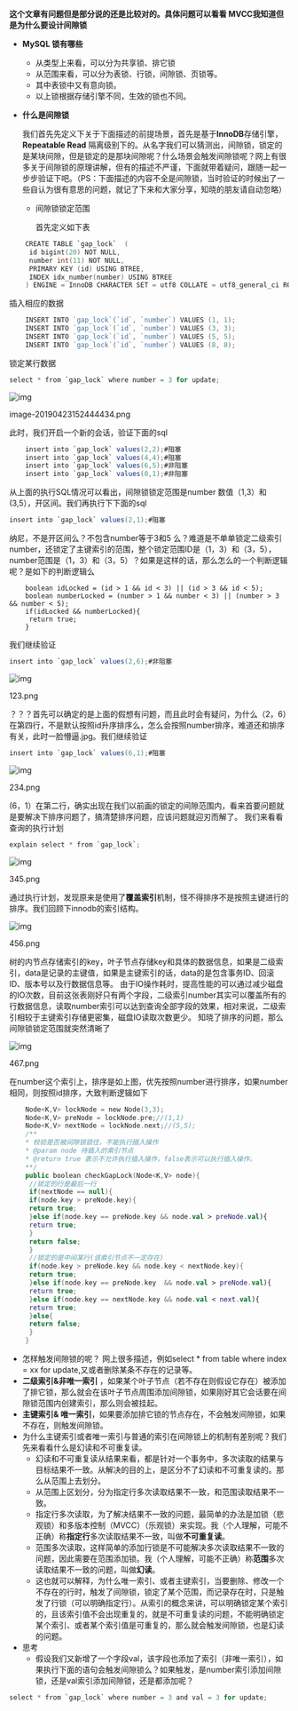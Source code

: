 **这个文章有问题但是部分说的还是比较对的。具体问题可以看看 MVCC我知道但是为什么要设计间隙锁**

- **MySQL 锁有哪些**

  - 从类型上来看，可以分为共享锁、排它锁
  - 从范围来看，可以分为表锁、行锁，间隙锁、页锁等。
  - 其中表锁中又有意向锁。
  - 以上锁根据存储引擎不同，生效的锁也不同。

- **什么是间隙锁**

  我们首先先定义下关于下面描述的前提场景，首先是基于**InnoDB**存储引擎，**Repeatable Read** 隔离级别下的。从名字我们可以猜测出，间隙锁，锁定的是某块间隙，但是锁定的是那块间隙呢？什么场景会触发间隙锁呢？网上有很多关于间隙锁的原理讲解，但有的描述不严谨，下面就带着疑问，跟随一起一步步验证下吧。（PS：下面描述的内容不全是间隙锁，当时验证的时候出了一些自认为很有意思的问题，就记了下来和大家分享，知晓的朋友请自动忽略）

  - 间隙锁锁定范围

    首先定义如下表

```objectivec
    CREATE TABLE `gap_lock`  (
     id bigint(20) NOT NULL,
     number int(11) NOT NULL,
     PRIMARY KEY (id) USING BTREE,
     INDEX idx_number(number) USING BTREE
    ) ENGINE = InnoDB CHARACTER SET = utf8 COLLATE = utf8_general_ci ROW_FORMAT = Dynamic;  
```

插入相应的数据

```go
    INSERT INTO `gap_lock`(`id`, `number`) VALUES (1, 1);
    INSERT INTO `gap_lock`(`id`, `number`) VALUES (3, 3);
    INSERT INTO `gap_lock`(`id`, `number`) VALUES (5, 5);
    INSERT INTO `gap_lock`(`id`, `number`) VALUES (8, 8);   
```

锁定某行数据



```csharp
select * from `gap_lock` where number = 3 for update;   
```



![img](https:////upload-images.jianshu.io/upload_images/9794950-96f491ceef9a999c.png?imageMogr2/auto-orient/strip|imageView2/2/w/456/format/webp)

image-20190423152444434.png


 此时，我们开启一个新的会话，验证下面的sql





```csharp
    insert into `gap_lock` values(2,2);#阻塞
    insert into `gap_lock` values(4,4);#阻塞
    insert into `gap_lock` values(6,5);#非阻塞
    insert into `gap_lock` values(0,1);#非阻塞   
```

从上面的执行SQL情况可以看出，间隙锁锁定范围是number 数值（1,3）和 (3,5），开区间。我们再执行下下面的sql



```csharp
insert into `gap_lock` values(2,1);#阻塞   
```

纳尼，不是开区间么？不包含number等于3和5 么？难道是不单单锁定二级索引number，还锁定了主键索引的范围，整个锁定范围ID是（1，3）和（3，5），number范围是（1，3）和（3，5）？如果是这样的话，那么怎么的一个判断逻辑呢？是如下的判断逻辑么



```tsx
    boolean idLocked = (id > 1 && id < 3) || (id > 3 && id < 5);
    boolean numberLocked = (number > 1 && number < 3) || (number > 3 && number < 5);
    if(idLocked && numberLocked){
     return true;
    }   
```

我们继续验证



```csharp
insert into `gap_lock` values(2,6);#非阻塞   
```



![img](https:////upload-images.jianshu.io/upload_images/9794950-856107742d6b4685.png?imageMogr2/auto-orient/strip|imageView2/2/w/392/format/webp)

123.png


 ？？？首先可以确定的是上面的假想有问题，而且此时会有疑问，为什么（2，6）在第四行，不是默认按照id升序排序么，怎么会按照number排序，难道还和排序有关，此时一脸懵逼.jpg。我们继续验证

```csharp
insert into `gap_lock` values(6,1);#阻塞   
```



![img](https:////upload-images.jianshu.io/upload_images/9794950-b164b6f52d3f0bbb.png?imageMogr2/auto-orient/strip|imageView2/2/w/576/format/webp)

234.png


 (6，1）在第二行，确实出现在我们以前画的锁定的间隙范围内，看来首要问题就是要解决下排序问题了，搞清楚排序问题，应该问题就迎刃而解了。
 我们来看看查询的执行计划





```csharp
explain select * from `gap_lock`;   
```



![img](https:////upload-images.jianshu.io/upload_images/9794950-a4316c135535a362.png?imageMogr2/auto-orient/strip|imageView2/2/w/1200/format/webp)

345.png


 通过执行计划，发现原来是使用了**覆盖索引**机制，怪不得排序不是按照主键进行的排序。我们回顾下innodb的索引结构。

![img](https:////upload-images.jianshu.io/upload_images/9794950-9dc7df573d69709c.png?imageMogr2/auto-orient/strip|imageView2/2/w/543/format/webp)

456.png


 树的内节点存储索引的key，叶子节点存储key和具体的数据信息，如果是二级索引，data是记录的主键值，如果是主键索引的话，data的是包含事务ID、回滚ID、版本号以及行数据信息等。
 由于IO操作耗时，提高性能的可以通过减少磁盘的IO次数，目前这张表刚好只有两个字段，二级索引number其实可以覆盖所有的行数据信息，读取number索引可以达到查询全部字段的效果，相对来说，二级索引相较于主键索引存储更密集，磁盘IO读取次数更少。
 知晓了排序的问题，那么间隙锁锁定范围就突然清晰了

![img](https:////upload-images.jianshu.io/upload_images/9794950-a7c56ff66954e17d.png?imageMogr2/auto-orient/strip|imageView2/2/w/1200/format/webp)

467.png


 在number这个索引上，排序是如上图，优先按照number进行排序，如果number相同，则按照id排序，大致判断逻辑如下





```kotlin
    Node<K,V> lockNode = new Node(3,3);
    Node<K,V> preNode = lockNode.pre;//(1,1)
    Node<K,V> nextNode = lockNode.next;//(5,5);
    /**
    * 校验是否被间隙锁锁住，不能执行插入操作
    * @param node 待插入的索引节点
    * @return true 表示不允许执行插入操作，false表示可以执行插入操作。
    **/
    public boolean checkGapLock(Node<K,V> node){
     //锁定的行是最后一行
     if(nextNode == null){
     if(node.key > preNode.key){
     return true;
     }else if(node.key == preNode.key && node.val > preNode.val){
     return true;
     }
     return false;
     }
     //锁定的是中间某行(该索引节点不一定存在)
     if(node.key > preNode.key && node.key < nextNode.key){
     return true;
     }else if(node.key == preNode.key  && node.val > preNode.val){
     return true;
     }else if(node.key == nextNode.key && node.val < next.val){
     return true;
     }else{
     return false;
     }
    }   
```

- 怎样触发间隙锁的呢？
   网上很多描述，例如select * from table where index = xx for update,又或者删除某条不存在的记录等。
- **二级索引&非唯一索引** ，如果某个叶子节点（若不存在则假设它存在）被添加了排它锁，那么就会在该叶子节点周围添加间隙锁，如果刚好其它会话要在间隙锁范围内创建索引，那么则会被挂起。
- **主键索引& 唯一索引**，如果要添加排它锁的节点存在，不会触发间隙锁，如果不存在，则触发间隙锁。
- 为什么主键索引或者唯一索引与普通的索引在间隙锁上的机制有差别呢？我们先来看看什么是幻读和不可重复读。
  - 幻读和不可重复读从结果来看，都是针对一个事务中，多次读取的结果与目标结果不一致。从解决的目的上，是区分不了幻读和不可重复读的。那么从范围上去划分。
  - 从范围上区划分，分为指定行多次读取结果不一致，和范围读取结果不一致。
  - 指定行多次读取，为了解决结果不一致的问题，最简单的办法是加锁（悲观锁）和多版本控制（MVCC）（乐观锁）来实现。我（个人理解，可能不正确）称**指定行**多次读取结果不一致，叫做**不可重复读**。
  - 范围多次读取，这样简单的添加行锁是不可能解决多次读取结果不一致的问题，因此需要在范围添加锁。我（个人理解，可能不正确）称**范围**多次读取结果不一致的问题，叫做**幻读**。
  - 这也就可以解释，为什么唯一索引、或者主键索引，当要删除、修改一个不存在的行时，触发了间隙锁，锁定了某个范围，而记录存在时，只是触发了行锁（可以明确指定行）。从索引的概念来讲，可以明确锁定某个索引的，且该索引值不会出现重复的，就是不可重复读的问题，不能明确锁定某个索引、或者某个索引值是可重复的，那么就会触发间隙锁，也是幻读的问题。
- 思考
  - 假设我们又新增了一个字段val，该字段也添加了索引（非唯一索引），如果执行下面的语句会触发间隙锁么？如果触发，是number索引添加间隙锁，还是val索引添加间隙锁，还是都添加呢？

```csharp
select * from `gap_lock` where number = 3 and val = 3 for update;   
```